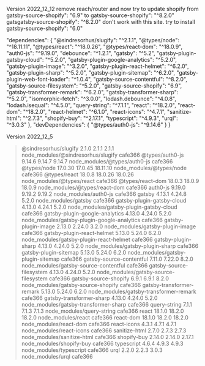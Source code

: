 Version 2022_12_12
remove reach/router
and now try to update shopify from gatsby-source-shopify": "6.9" to  gatsby-source-shopify": "^8.2.0"
gatsgatsby-source-shopify": "^8.2.0" don't work with this site.
try to install gatsby-source-shopify": "6.0"

  "dependencies": {
    "@sindresorhus/slugify": "^2.1.1",
    "@types/node": "^18.11.11",
    "@types/react": "^18.0.26",
    "@types/react-dom": "^18.0.9",
    "auth0-js": "^9.19.0",
    "debounce": "^1.2.1",
    "gatsby": "^5.2",
    "gatsby-plugin-gatsby-cloud": "^5.2.0",
    "gatsby-plugin-google-analytics": "^5.2.0",
    "gatsby-plugin-image": "^3.2.0",
    "gatsby-plugin-react-helmet": "^6.2.0",
    "gatsby-plugin-sharp": "^5.2.0",
    "gatsby-plugin-sitemap": "^6.2.0",
    "gatsby-plugin-web-font-loader": "^1.0.4",
    "gatsby-source-contentful": "^8.2.0",
    "gatsby-source-filesystem": "^5.2.0",
    "gatsby-source-shopify": "6.9",
    "gatsby-transformer-remark": "^6.2.0",
    "gatsby-transformer-sharp": "^5.2.0",
    "isomorphic-fetch": "^3.0.0",
    "lodash.debounce": "^4.0.8",
    "lodash.isequal": "^4.5.0",
    "query-string": "^7.1.1",
    "react": "^18.2.0",
    "react-dom": "^18.2.0",
    "react-helmet": "^6.1.0",
    "react-icons": "^4.7.1",
    "sanitize-html": "^2.7.3",
    "shopify-buy": "^2.17.1",
    "typescript": "^4.9.3",
    "urql": "^3.0.3"
  },
  "devDependencies": {
    "@types/auth0-js": "^9.14.6"
  }
}



Version 2022_12_5

> @sindresorhus/slugify             2.1.0    2.1.1     2.1.1  node_modules/@sindresorhus/slugify           cafe366
@types/auth0-js                  9.14.6   9.14.7    9.14.7  node_modules/@types/auth0-js                 cafe366
> @types/node                     17.0.30  17.0.45  18.11.10  node_modules/@types/node                     cafe366
> @types/react                     18.0.8  18.0.26   18.0.26  node_modules/@types/react                    cafe366
> @types/react-dom                 18.0.3   18.0.9    18.0.9  node_modules/@types/react-dom                cafe366
auth0-js                         9.19.0   9.19.2    9.19.2  node_modules/auth0-js                        cafe366
> gatsby                           4.13.1   4.24.8     5.2.0  node_modules/gatsby                          cafe366
> gatsby-plugin-gatsby-cloud       4.13.0   4.24.1     5.2.0  node_modules/gatsby-plugin-gatsby-cloud      cafe366
gatsby-plugin-google-analytics   4.13.0   4.24.0     5.2.0  node_modules/gatsby-plugin-google-analytics  cafe366
> gatsby-plugin-image              2.13.0   2.24.0     3.2.0  node_modules/gatsby-plugin-image             cafe366
> gatsby-plugin-react-helmet       5.13.0   5.24.0     6.2.0  node_modules/gatsby-plugin-react-helmet      cafe366
> gatsby-plugin-sharp              4.13.0   4.24.0     5.2.0  node_modules/gatsby-plugin-sharp             cafe366
> gatsby-plugin-sitemap            5.13.0   5.24.0     6.2.0  node_modules/gatsby-plugin-sitemap           cafe366
> gatsby-source-contentful         7.11.0   7.22.0     8.2.0  node_modules/gatsby-source-contentful        cafe366
> gatsby-source-filesystem         4.13.0   4.24.0     5.2.0  node_modules/gatsby-source-filesystem        cafe366
gatsby-source-shopify             6.9.1    6.9.1     8.2.0  node_modules/gatsby-source-shopify           cafe366
> gatsby-transformer-remark        5.13.0   5.24.0     6.2.0  node_modules/gatsby-transformer-remark       cafe366
> gatsby-transformer-sharp         4.13.0   4.24.0     5.2.0  node_modules/gatsby-transformer-sharp        cafe366
query-string                      7.1.1    7.1.3     7.1.3  node_modules/query-string                    cafe366
> react                            18.1.0   18.2.0    18.2.0  node_modules/react                           cafe366
> react-dom                        18.1.0   18.2.0    18.2.0  node_modules/react-dom                       cafe366
> react-icons                       4.3.1    4.7.1     4.7.1  node_modules/react-icons                     cafe366
> sanitize-html                     2.7.0    2.7.3     2.7.3  node_modules/sanitize-html                   cafe366
shopify-buy                      2.14.0   2.14.0    2.17.1  node_modules/shopify-buy                     cafe366
> typescript                        4.6.4    4.9.3     4.9.3  node_modules/typescript                      cafe366
> urql                              2.2.0    2.2.3     3.0.3  node_modules/urql                            cafe366